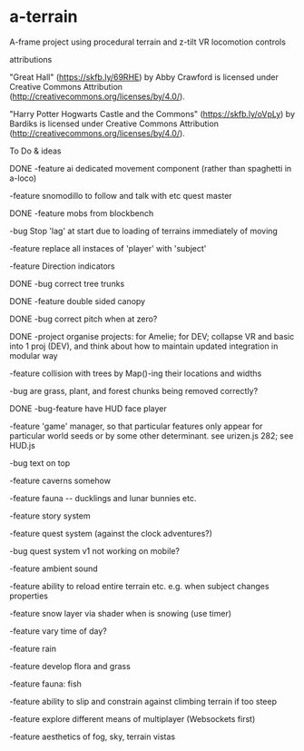 # a-terrain
A-frame project using procedural terrain and z-tilt VR locomotion controls

attributions

"Great Hall" (https://skfb.ly/69RHE) by Abby Crawford is licensed under Creative Commons Attribution (http://creativecommons.org/licenses/by/4.0/).

"Harry Potter Hogwarts Castle and the Commons" (https://skfb.ly/oVpLy) by Bardiks is licensed under Creative Commons Attribution (http://creativecommons.org/licenses/by/4.0/).

To Do & ideas

DONE -feature ai dedicated movement component (rather than spaghetti in a-loco)

-feature snomodillo to follow and talk with etc quest master

DONE -feature mobs from blockbench

-bug Stop 'lag' at start due to loading of terrains immediately of moving

-feature replace all instaces of 'player' with 'subject'

-feature Direction indicators

DONE -bug correct tree trunks

DONE -feature double sided canopy

DONE -bug correct pitch when at zero?

DONE -project organise projects: for Amelie; for DEV; collapse VR and basic into 1 proj
            (DEV), and think about how to maintain updated integration in modular way

-feature collision with trees by Map()-ing their locations and widths

-bug are grass, plant, and forest chunks being removed correctly?

DONE -bug-feature have HUD face player

-feature 'game' manager, so that particular features only appear for particular
            world seeds or by some other determinant.
            see urizen.js 282; see HUD.js

-bug text on top

-feature caverns somehow

-feature fauna -- ducklings and lunar bunnies etc.

-feature story system

-feature quest system (against the clock adventures?)

-bug quest system v1 not working on mobile?

-feature ambient sound

-feature ability to reload entire terrain etc. e.g. when subject changes properties

-feature snow layer via shader when is snowing (use timer)

-feature vary time of day?

-feature rain

-feature develop flora and grass

-feature fauna: fish

-feature ability to slip and constrain against climbing terrain if too steep

-feature explore different means of multiplayer (Websockets first)

-feature aesthetics of fog, sky, terrain vistas
